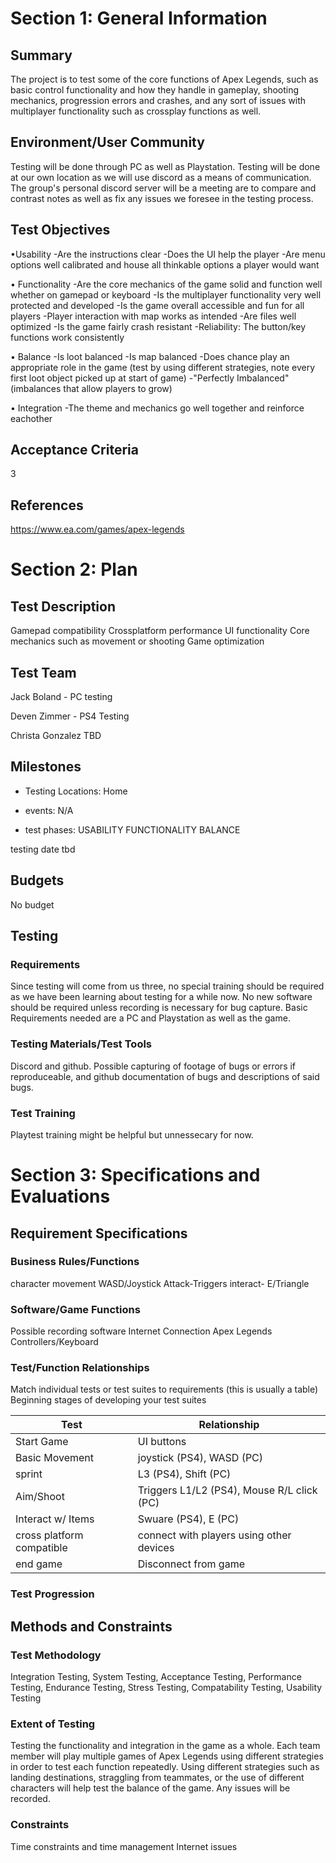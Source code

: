 # Section 1: General Information

## Summary

The project is to test some of the core functions of Apex Legends, such as basic control functionality and how they handle in gameplay, shooting mechanics, progression errors and crashes, and any sort of issues with multiplayer functionality such as crossplay functions as well.

## Environment/User Community
Testing will be done through PC as well as Playstation.
Testing will be done at our own location as we will use discord as a means
of communication. The group's personal discord server will be a meeting are to compare and contrast notes 
as well as fix any issues we foresee in the testing process.


## Test Objectives

•Usability
    -Are the instructions clear
    -Does the UI help the player
    -Are menu options well calibrated and house all thinkable options a player would want

• Functionality
     -Are the core mechanics of the game solid and function well whether on gamepad or keyboard 
     -Is the multiplayer functionality very well protected and developed
     -Is the game overall accessible and fun for all players
     -Player interaction with map works as intended
     -Are files well optimized
     -Is the game fairly crash resistant
    -Reliability: The button/key functions work consistently
     
• Balance
    -Is loot balanced
    -Is map balanced
    -Does chance play an appropriate role in the game (test by using different strategies, note every first loot object picked up at start of game) 
    -"Perfectly Imbalanced" (imbalances that allow players to grow)
     
    
• Integration
  -The theme and mechanics go well together and reinforce eachother
  
  

## Acceptance Criteria

3

## References
https://www.ea.com/games/apex-legends

# Section 2: Plan
## Test Description

Gamepad compatibility
Crossplatform performance
UI functionality
Core mechanics such as movement or shooting
Game optimization

## Test Team

Jack Boland - 
PC testing

Deven Zimmer -
PS4 Testing

Christa Gonzalez
TBD
## Milestones

* Testing Locations: Home
* events: N/A

* test phases:
    USABILITY
    FUNCTIONALITY
    BALANCE

testing date tbd


## Budgets

No budget

## Testing
### Requirements

Since testing will come from us three, no special training should be required as we have been learning about testing for a while now. 
No new software should be required unless recording is necessary for bug capture.
Basic Requirements needed are a PC and Playstation as well as the game.

### Testing Materials/Test Tools

Discord and github.
Possible capturing of footage of bugs or errors if reproduceable, and github documentation of bugs and descriptions of said bugs.


### Test Training

Playtest training might be helpful but unnessecary for now.

# Section 3: Specifications and Evaluations

## Requirement Specifications

### Business Rules/Functions

character movement WASD/Joystick
Attack-Triggers
interact- E/Triangle

### Software/Game Functions

Possible recording software
Internet Connection 
Apex Legends
Controllers/Keyboard

### Test/Function Relationships

Match individual tests or test suites to requirements (this is usually a table)
Beginning stages of developing your test suites

| Test  | Relationship |
| ------------- | ------------- |
|Start Game | UI buttons |
| Basic Movement | joystick (PS4), WASD (PC)  |
| sprint | L3 (PS4), Shift (PC) |
| Aim/Shoot  | Triggers L1/L2 (PS4), Mouse R/L click (PC)  |
| Interact w/ Items| Swuare (PS4), E (PC) |
| cross platform compatible | connect with players using other devices |
|end game | Disconnect from game|

### Test Progression


## Methods and Constraints

### Test Methodology

Integration Testing, System Testing, Acceptance Testing, Performance Testing, Endurance Testing, Stress Testing, Compatability Testing, Usability Testing

### Extent of Testing
Testing the functionality and integration in the game as a whole.
Each team member will play multiple games of Apex Legends using different strategies in order to test each function repeatedly.
Using different strategies such as landing destinations, straggling from teammates, or the use of different characters
will help test the balance of the game. Any issues will be recorded.
### Constraints
Time constraints and time management
Internet issues

